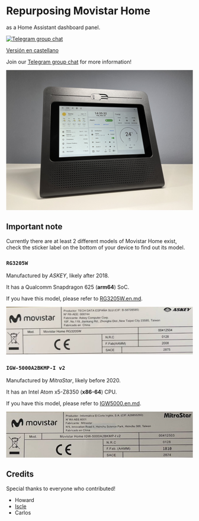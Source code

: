 # Repurposing Movistar Home

as a Home Assistant dashboard panel.

[![Telegram group chat](https://img.shields.io/badge/Telegram-Group-blue.svg?logo=telegram)](https://t.me/movistar_home_hacking)

[Versión en castellano](README.md)

Join our [Telegram group chat](https://t.me/movistar_home_hacking) for more information!

![hass](img/hass.jpg)

## Important note

Currently there are at least 2 different models of Movistar Home exist, check the sticker label on the bottom of your device to find out its model.

### `RG3205W`

Manufactured by *ASKEY*, likely after 2018.

It has a Qualcomm Snapdragon 625 (**arm64**) SoC.

If you have this model, please refer to [RG3205W.en.md](RG3205W.en.md).

![label-RG3202W](img/label-RG3205W.jpg)

### `IGW-5000A2BKMP-I v2`

Manufactured by *MitraStar*, likely before 2020.

It has an Intel Atom x5-Z8350 (**x86-64**) CPU.

If you have this model, please refer to [IGW5000.en.md](IGW5000.en.md).

![label-IGW5000](img/label-IGW5000.jpg)

## Credits

Special thanks to everyone who contributed!

- Howard
- [Iscle](https://github.com/Iscle)
- Carlos
